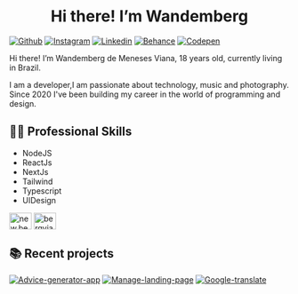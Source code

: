 <h1 align="center">Hi there! I’m Wandemberg</h1>

[ ![Github](https://img.shields.io/badge/Github-100000?style=for-the-badge&logo=github&logoColor=white)](https://github.com/newberg85) [ ![Instagram](https://img.shields.io/badge/Instagram-f1007d?style=for-the-badge&logo=instagram&logoColor=white)](https://www.instagram.com/new.berg85/) [ ![Linkedin](https://img.shields.io/badge/Linkedin-0a66c2?style=for-the-badge&logo=linkedin&logoColor=white)](https://www.linkedin.com/in/wandemberg-de-meneses-viana-526019261/) [ ![Behance](https://img.shields.io/badge/Behance-0057ff?style=for-the-badge&logo=behance&logoColor=white)](https://www.behance.net/bergviana) [ ![Codepen](https://img.shields.io/badge/Codepen-white?style=for-the-badge&logo=codepen&logoColor=black)](https://codepen.io/newberg85)

Hi there! I’m Wandemberg de Meneses Viana, 18 years old, currently living in Brazil.

I am a developer,I am passionate about technology, music and photography. Since 2020 I've been building my career in the world of programming and design.

## 👨‍💻 Professional Skills
- NodeJS
- ReactJs
- NextJs
- Tailwind
- Typescript
- UIDesign
  


<p align="left">
<a href="https://instagram.com/new.berg85" target="blank"><img align="center" src="https://raw.githubusercontent.com/rahuldkjain/github-profile-readme-generator/master/src/images/icons/Social/instagram.svg" alt="new.berg85" height="30" width="40" /></a>
<a href="https://www.behance.net/bergviana" target="blank"><img align="center" src="https://raw.githubusercontent.com/rahuldkjain/github-profile-readme-generator/master/src/images/icons/Social/behance.svg" alt="bergviana" height="30" width="40" /></a>
</p>

## 📚 Recent projects

[![Advice-generator-app](https://github-readme-stats.vercel.app/api/pin/?username=newberg85&repo=advice-generator-app&theme=dark)](https://github.com/newberg85/advice-generator-app)
[![Manage-landing-page](https://github-readme-stats.vercel.app/api/pin/?username=newberg85&repo=manage-landing-page&theme=dark)](https://github.com/newberg85/manage-landing-page)
[![Google-translate](https://github-readme-stats.vercel.app/api/pin/?username=newberg85&repo=Google-translate&theme=dark)](https://github.com/newberg85/Google-translate)

<!--
**newberg85/newberg85** is a ✨ _special_ ✨ repository because its `README.md` (this file) appears on your GitHub profile.

Here are some ideas to get you started:

- 🔭 I’m currently working on ...
- 🌱 I’m currently learning ...
- 👯 I’m looking to collaborate on ...
- 🤔 I’m looking for help with ...
- 💬 Ask me about ...
- 📫 How to reach me: ...
- 😄 Pronouns: ...
- ⚡ Fun fact: ...
-->
